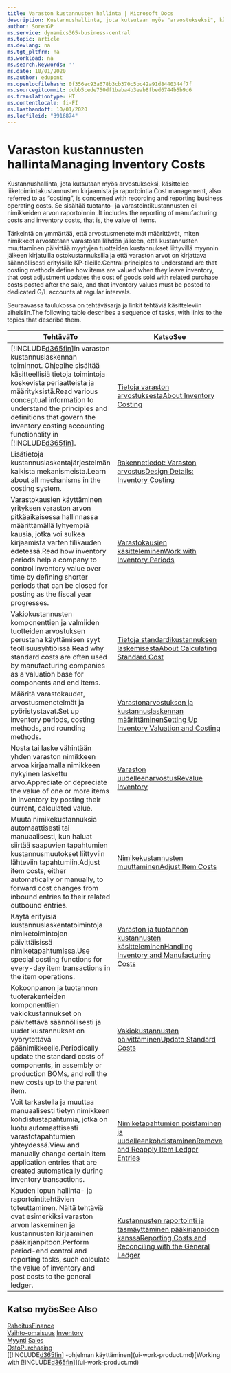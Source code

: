 ```yaml
---
title: Varaston kustannusten hallinta | Microsoft Docs
description: Kustannushallinta, jota kutsutaan myös "arvostukseksi", käsittelee liiketoiminnan toimintokustannusten tallennusta ja raportointia. Se sisältää tuotanto- ja varastointikustannusten eli nimikkeiden arvon raportoinnin..
author: SorenGP
ms.service: dynamics365-business-central
ms.topic: article
ms.devlang: na
ms.tgt_pltfrm: na
ms.workload: na
ms.search.keywords: ''
ms.date: 10/01/2020
ms.author: edupont
ms.openlocfilehash: 0f356ec93a678b3cb370c5bc42a91d8440344f7f
ms.sourcegitcommit: ddbb5cede750df1baba4b3eab8fbed6744b5b9d6
ms.translationtype: HT
ms.contentlocale: fi-FI
ms.lasthandoff: 10/01/2020
ms.locfileid: "3916874"
---
```

# <a name="managing-inventory-costs"></a><span data-ttu-id="88722-104">Varaston kustannusten hallinta</span><span class="sxs-lookup"><span data-stu-id="88722-104">Managing Inventory Costs</span></span>
<span data-ttu-id="88722-105">Kustannushallinta, jota kutsutaan myös arvostukseksi, käsittelee liiketoimintakustannusten kirjaamista ja raportointia.</span><span class="sxs-lookup"><span data-stu-id="88722-105">Cost management, also referred to as “costing”, is concerned with recording and reporting business operating costs.</span></span> <span data-ttu-id="88722-106">Se sisältää tuotanto- ja varastointikustannusten eli nimikkeiden arvon raportoinnin..</span><span class="sxs-lookup"><span data-stu-id="88722-106">It includes the reporting of manufacturing costs and inventory costs, that is, the value of items.</span></span>   

<span data-ttu-id="88722-107">Tärkeintä on ymmärtää, että arvostusmenetelmät määrittävät, miten nimikkeet arvostetaan varastosta lähdön jälkeen, että kustannusten muuttaminen päivittää myytyjen tuotteiden kustannukset liittyvillä myynnin jälkeen kirjatuilla ostokustannuksilla ja että varaston arvot on kirjattava säännöllisesti erityisille KP-tileille.</span><span class="sxs-lookup"><span data-stu-id="88722-107">Central principles to understand are that costing methods define how items are valued when they leave inventory, that cost adjustment updates the cost of goods sold with related purchase costs posted after the sale, and that inventory values must be posted to dedicated G/L accounts at regular intervals.</span></span>

<span data-ttu-id="88722-108">Seuraavassa taulukossa on tehtäväsarja ja linkit tehtäviä käsitteleviin aiheisiin.</span><span class="sxs-lookup"><span data-stu-id="88722-108">The following table describes a sequence of tasks, with links to the topics that describe them.</span></span>

|<span data-ttu-id="88722-109">**Tehtävä**</span><span class="sxs-lookup"><span data-stu-id="88722-109">**To**</span></span>|<span data-ttu-id="88722-110">**Katso**</span><span class="sxs-lookup"><span data-stu-id="88722-110">**See**</span></span>|  
|------------|-------------|  
|<span data-ttu-id="88722-111">[!INCLUDE[d365fin](includes/d365fin_md.md)]in varaston kustannuslaskennan toiminnot. Ohjeaihe sisältää käsitteellisiä tietoja toimintoja koskevista periaatteista ja määrityksistä.</span><span class="sxs-lookup"><span data-stu-id="88722-111">Read various conceptual information to understand the principles and definitions that govern the inventory costing accounting functionality in [!INCLUDE[d365fin](includes/d365fin_md.md)].</span></span>|[<span data-ttu-id="88722-112">Tietoja varaston arvostuksesta</span><span class="sxs-lookup"><span data-stu-id="88722-112">About Inventory Costing</span></span>](finance-learn-about-costing.md)|  
|<span data-ttu-id="88722-113">Lisätietoja kustannuslaskentajärjestelmän kaikista mekanismeista.</span><span class="sxs-lookup"><span data-stu-id="88722-113">Learn about all mechanisms in the costing system.</span></span>|[<span data-ttu-id="88722-114">Rakennetiedot: Varaston arvostus</span><span class="sxs-lookup"><span data-stu-id="88722-114">Design Details: Inventory Costing</span></span>](design-details-inventory-costing.md)|
|<span data-ttu-id="88722-115">Varastokausien käyttäminen yrityksen varaston arvon pitkäaikaisessa hallinnassa määrittämällä lyhyempiä kausia, jotka voi sulkea kirjaamista varten tilikauden edetessä.</span><span class="sxs-lookup"><span data-stu-id="88722-115">Read how inventory periods help a company to control inventory value over time by defining shorter periods that can be closed for posting as the fiscal year progresses.</span></span>|[<span data-ttu-id="88722-116">Varastokausien käsitteleminen</span><span class="sxs-lookup"><span data-stu-id="88722-116">Work with Inventory Periods</span></span>](finance-how-to-work-with-inventory-periods.md)|
|<span data-ttu-id="88722-117">Vakiokustannusten komponenttien ja valmiiden tuotteiden arvostuksen perustana käyttämisen syyt teollisuusyhtiöissä.</span><span class="sxs-lookup"><span data-stu-id="88722-117">Read why standard costs are often used by manufacturing companies as a valuation base for components and end items.</span></span>|[<span data-ttu-id="88722-118">Tietoja standardikustannuksen laskemisesta</span><span class="sxs-lookup"><span data-stu-id="88722-118">About Calculating Standard Cost</span></span>](finance-about-calculating-standard-cost.md)|
|<span data-ttu-id="88722-119">Määritä varastokaudet, arvostusmenetelmät ja pyöristystavat.</span><span class="sxs-lookup"><span data-stu-id="88722-119">Set up inventory periods, costing methods, and rounding methods.</span></span>|[<span data-ttu-id="88722-120">Varastonarvostuksen ja kustannuslaskennan määrittäminen</span><span class="sxs-lookup"><span data-stu-id="88722-120">Setting Up Inventory Valuation and Costing</span></span>](finance-set-up-inventory-valuation-and-costing.md)|
|<span data-ttu-id="88722-121">Nosta tai laske vähintään yhden varaston nimikkeen arvoa kirjaamalla nimikkeen nykyinen laskettu arvo.</span><span class="sxs-lookup"><span data-stu-id="88722-121">Appreciate or depreciate the value of one or more items in inventory by posting their current, calculated value.</span></span>|[<span data-ttu-id="88722-122">Varaston uudelleenarvostus</span><span class="sxs-lookup"><span data-stu-id="88722-122">Revalue Inventory</span></span>](inventory-how-revalue-inventory.md)|
|<span data-ttu-id="88722-123">Muuta nimikekustannuksia automaattisesti tai manuaalisesti, kun haluat siirtää saapuvien tapahtumien kustannusmuutokset liittyviin lähteviin tapahtumiin.</span><span class="sxs-lookup"><span data-stu-id="88722-123">Adjust item costs, either automatically or manually, to forward cost changes from inbound entries to their related outbound entries.</span></span>|[<span data-ttu-id="88722-124">Nimikekustannusten muuttaminen</span><span class="sxs-lookup"><span data-stu-id="88722-124">Adjust Item Costs</span></span>](inventory-how-adjust-item-costs.md)|
|<span data-ttu-id="88722-125">Käytä erityisiä kustannuslaskentatoimintoja nimiketoimintojen päivittäisissä nimiketapahtumissa.</span><span class="sxs-lookup"><span data-stu-id="88722-125">Use special costing functions for every-day item transactions in the item operations.</span></span>|[<span data-ttu-id="88722-126">Varaston ja tuotannon kustannusten käsitteleminen</span><span class="sxs-lookup"><span data-stu-id="88722-126">Handling Inventory and Manufacturing Costs</span></span>](finance-handle-inventory-and-manufacturing-costs.md)|  
|<span data-ttu-id="88722-127">Kokoonpanon ja tuotannon tuoterakenteiden komponenttien vakiokustannukset on päivitettävä säännöllisesti ja uudet kustannukset on vyörytettävä päänimikkeelle.</span><span class="sxs-lookup"><span data-stu-id="88722-127">Periodically update the standard costs of components, in assembly or production BOMs, and roll the new costs up to the parent item.</span></span>|[<span data-ttu-id="88722-128">Vakiokustannusten päivittäminen</span><span class="sxs-lookup"><span data-stu-id="88722-128">Update Standard Costs</span></span>](finance-how-to-update-standard-costs.md)|
|<span data-ttu-id="88722-129">Voit tarkastella ja muuttaa manuaalisesti tietyn nimikkeen kohdistustapahtumia, jotka on luotu automaattisesti varastotapahtumien yhteydessä.</span><span class="sxs-lookup"><span data-stu-id="88722-129">View and manually change certain item application entries that are created automatically during inventory transactions.</span></span>|[<span data-ttu-id="88722-130">Nimiketapahtumien poistaminen ja uudelleenkohdistaminen</span><span class="sxs-lookup"><span data-stu-id="88722-130">Remove and Reapply Item Ledger Entries</span></span>](finance-how-to-remove-and-reapply-item-entries.md)|
|<span data-ttu-id="88722-131">Kauden lopun hallinta- ja raportointitehtävien toteuttaminen. Näitä tehtäviä ovat esimerkiksi varaston arvon laskeminen ja kustannusten kirjaaminen pääkirjanpitoon.</span><span class="sxs-lookup"><span data-stu-id="88722-131">Perform period-end control and reporting tasks, such calculate the value of inventory and post costs to the general ledger.</span></span>|[<span data-ttu-id="88722-132">Kustannusten raportointi ja täsmäyttäminen pääkirjanpidon kanssa</span><span class="sxs-lookup"><span data-stu-id="88722-132">Reporting Costs and Reconciling with the General Ledger</span></span>](finance-report-costs-and-reconcile-with-the-general-ledger.md)|

## <a name="see-also"></a><span data-ttu-id="88722-133">Katso myös</span><span class="sxs-lookup"><span data-stu-id="88722-133">See Also</span></span>  
 [<span data-ttu-id="88722-134">Rahoitus</span><span class="sxs-lookup"><span data-stu-id="88722-134">Finance</span></span>](finance.md)  
 <span data-ttu-id="88722-135">[Vaihto-omaisuus](inventory-manage-inventory.md) </span><span class="sxs-lookup"><span data-stu-id="88722-135">[Inventory](inventory-manage-inventory.md) </span></span>  
 <span data-ttu-id="88722-136">[Myynti](sales-manage-sales.md) </span><span class="sxs-lookup"><span data-stu-id="88722-136">[Sales](sales-manage-sales.md) </span></span>  
 [<span data-ttu-id="88722-137">Osto</span><span class="sxs-lookup"><span data-stu-id="88722-137">Purchasing</span></span>](purchasing-manage-purchasing.md)  
 <span data-ttu-id="88722-138">[[!INCLUDE[d365fin](includes/d365fin_md.md)] -ohjelman käyttäminen](ui-work-product.md)</span><span class="sxs-lookup"><span data-stu-id="88722-138">[Working with [!INCLUDE[d365fin](includes/d365fin_md.md)]](ui-work-product.md)</span></span>
